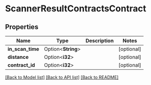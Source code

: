 # ScannerResultContractsContract

## Properties

Name | Type | Description | Notes
------------ | ------------- | ------------- | -------------
**in_scan_time** | Option<**String**> |  | [optional]
**distance** | Option<**i32**> |  | [optional]
**contract_id** | Option<**i32**> |  | [optional]

[[Back to Model list]](../README.md#documentation-for-models) [[Back to API list]](../README.md#documentation-for-api-endpoints) [[Back to README]](../README.md)


